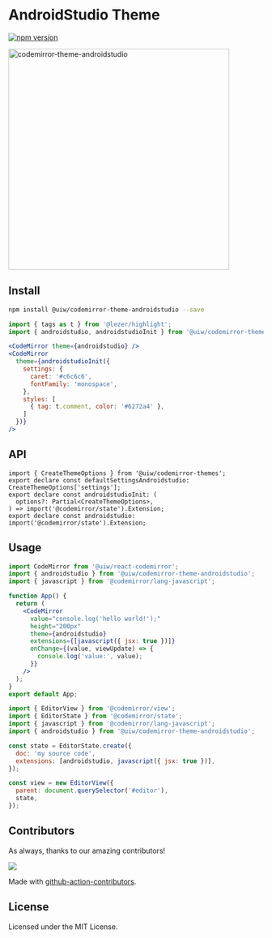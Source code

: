 <!--rehype:ignore:start-->

# AndroidStudio Theme

<!--rehype:ignore:end-->

[![npm version](https://img.shields.io/npm/v/@uiw/codemirror-theme-androidstudio.svg)](https://www.npmjs.com/package/@uiw/codemirror-theme-androidstudio)

<a href="https://uiwjs.github.io/react-codemirror/#/theme/data/androidstudio">
  <img width="436" alt="codemirror-theme-androidstudio" src="https://user-images.githubusercontent.com/1680273/177484354-0a4fa43e-de96-409f-83e2-61808f2347e6.png">
</a>

## Install

```bash
npm install @uiw/codemirror-theme-androidstudio --save
```

```jsx
import { tags as t } from '@lezer/highlight';
import { androidstudio, androidstudioInit } from '@uiw/codemirror-theme-androidstudio';

<CodeMirror theme={androidstudio} />
<CodeMirror
  theme={androidstudioInit({
    settings: {
      caret: '#c6c6c6',
      fontFamily: 'monospace',
    },
    styles: [
      { tag: t.comment, color: '#6272a4' },
    ]
  })}
/>
```

## API

```tsx
import { CreateThemeOptions } from '@uiw/codemirror-themes';
export declare const defaultSettingsAndroidstudio: CreateThemeOptions['settings'];
export declare const androidstudioInit: (
  options?: Partial<CreateThemeOptions>,
) => import('@codemirror/state').Extension;
export declare const androidstudio: import('@codemirror/state').Extension;
```

## Usage

```jsx
import CodeMirror from '@uiw/react-codemirror';
import { androidstudio } from '@uiw/codemirror-theme-androidstudio';
import { javascript } from '@codemirror/lang-javascript';

function App() {
  return (
    <CodeMirror
      value="console.log('hello world!');"
      height="200px"
      theme={androidstudio}
      extensions={[javascript({ jsx: true })]}
      onChange={(value, viewUpdate) => {
        console.log('value:', value);
      }}
    />
  );
}
export default App;
```

```js
import { EditorView } from '@codemirror/view';
import { EditorState } from '@codemirror/state';
import { javascript } from '@codemirror/lang-javascript';
import { androidstudio } from '@uiw/codemirror-theme-androidstudio';

const state = EditorState.create({
  doc: 'my source code',
  extensions: [androidstudio, javascript({ jsx: true })],
});

const view = new EditorView({
  parent: document.querySelector('#editor'),
  state,
});
```

## Contributors

As always, thanks to our amazing contributors!

<a href="https://github.com/uiwjs/react-codemirror/graphs/contributors">
  <img src="https://uiwjs.github.io/react-codemirror/CONTRIBUTORS.svg" />
</a>

Made with [github-action-contributors](https://github.com/jaywcjlove/github-action-contributors).

## License

Licensed under the MIT License.
